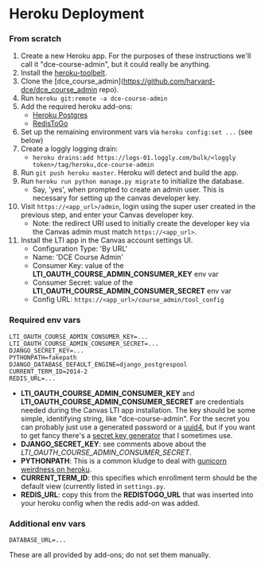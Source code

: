 # Heroku Deployment

### From scratch

1. Create a new Heroku app. For the purposes of these instructions we'll call it "dce-course-admin", but it could really be anything.
2. Install the [heroku-toolbelt](https://toolbelt.heroku.com/).
3. Clone the [dce_course_admin](https://github.com/harvard-dce/dce_course_admin repo).
4. Run `heroku git:remote -a dce-course-admin`
5. Add the required heroku add-ons: 
    * [Heroku Postgres](https://addons.heroku.com/heroku-postgresql) 
    * [RedisToGo](https://elements.heroku.com/addons/redistogo)
6. Set up the remaining environment vars via `heroku config:set ...` (see below)
7. Create a loggly logging drain:
    * `heroku drains:add https://logs-01.loggly.com/bulk/<loggly token>/tag/heroku,dce-course-admin`
7. Run `git push heroku master`. Heroku will detect and build the app.
8. Run `heroku run python manage.py migrate` to initialize the database. 
    * Say, 'yes', when prompted to create an admin user. This is necessary for setting up the canvas developer key.
9. Visit `https://<app_url>/admin`, login using the super user created in the previous step, and enter your Canvas developer key.
    * Note: the redirect URI used to initially create the developer key via the Canvas admin must match `https://<app_url>`.
9. Install the LTI app in the Canvas account settings UI. 
    * Configuration Type: 'By URL'
    * Name: 'DCE Course Admin'
    * Consumer Key: value of the **LTI_OAUTH_COURSE_ADMIN_CONSUMER_KEY** env var
    * Consumer Secret: value of the **LTI_OAUTH_COURSE_ADMIN_CONSUMER_SECRET** env var
    * Config URL: `https://<app_url>/course_admin/tool_config`

### Required env vars

    LTI_OAUTH_COURSE_ADMIN_CONSUMER_KEY=...
    LTI_OAUTH_COURSE_ADMIN_CONSUMER_SECRET=...
    DJANGO_SECRET_KEY=...
    PYTHONPATH=fakepath
    DJANGO_DATABASE_DEFAULT_ENGINE=django_postgrespool
    CURRENT_TERM_ID=2014-2
    REDIS_URL=...

* **LTI_OAUTH_COURSE_ADMIN_CONSUMER_KEY** and **LTI_OAUTH_COURSE_ADMIN_CONSUMER_SECRET** are credentials needed during the Canvas LTI app installation. The key should be some simple, identifying string, like "dce-course-admin". For the secret you can probably just use a generated password or a [uuid4](http://en.wikipedia.org/wiki/Universally_unique_identifier#Version_4_.28random.29), but if you want to get fancy there's a [secret key generator](http://techblog.leosoto.com/django-secretkey-generation/) that I sometimes use.
* **DJANGO_SECRET_KEY**: see comments above about the *LTI_OAUTH_COURSE_ADMIN_CONSUMER_SECRET*.
* **PYTHONPATH**: This is a common kludge to deal with [gunicorn weirdness on heroku](https://github.com/heroku/heroku-buildpack-python/wiki/Troubleshooting#no-module-named-appwsgiapp).
* **CURRENT_TERM_ID**: this specifies which enrollment term should be the default view (currently listed in `settings.py`.
* **REDIS_URL**: copy this from the **REDISTOGO_URL** that was inserted into your heroku config when the redis add-on was added.

### Additional env vars

    DATABASE_URL=...

These are all provided by add-ons; do not set them manually.


